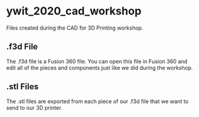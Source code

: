 # ywit_2020_cad_workshop
Files created during the CAD for 3D Printing workshop.

## .f3d File
The .f3d file is a Fusion 360 file. You can open this file in Fusion 360 and edit all of the pieces and components just like we did during the workshop.

## .stl Files
The .stl files are exported from each piece of our .f3d file that we want to send to our 3D printer.
